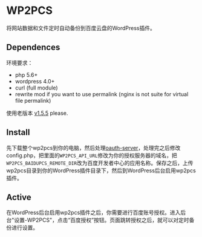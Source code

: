 # WP2PCS

将网站数据和文件定时自动备份到百度云盘的WordPress插件。

## Dependences

环境要求：

* php 5.6+
* wordpress 4.0+
* curl (full module)
* rewrite mod if you want to use permalink (nginx is not suite for virtual file permalink)

使用老版本 [v1.5.5](https://github.com/tangshuang/WP2PCS/releases/tag/v1.5.5) please.

## Install

先下载整个wp2pcs到你的电脑，然后处理[oauth-server](../oauth-server)，处理完之后修改config.php，把里面的`WP2PCS_API_URL`修改为你的授权服务器的域名，把`WP2PCS_BAIDUPCS_REMOTE_DIR`改为百度开发者中心的应用名称。保存之后，上传wp2pcs目录到你的WordPress插件目录下，然后到WordPress后台启用wp2pcs插件。

## Active

在WordPress后台启用wp2pcs插件之后，你需要进行百度账号授权。进入后台"设置-WP2PCS"，点击“百度授权”按钮。页面跳转授权之后，就可以对定时备份进行设置。
